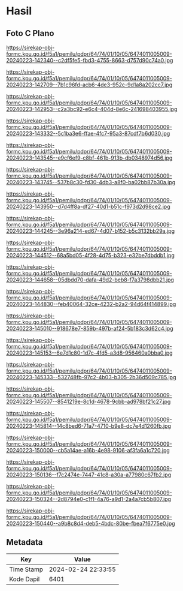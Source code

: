 # Hasil

## Foto C Plano

https://sirekap-obj-formc.kpu.go.id/f5a1/pemilu/pdpr/64/74/01/10/05/6474011005009-20240223-142340--c2df5fe5-fbd3-4755-8663-d757d90c74a0.jpg

https://sirekap-obj-formc.kpu.go.id/f5a1/pemilu/pdpr/64/74/01/10/05/6474011005009-20240223-142709--7b1c96fd-acb6-4de3-952c-9d1a8a202cc7.jpg

https://sirekap-obj-formc.kpu.go.id/f5a1/pemilu/pdpr/64/74/01/10/05/6474011005009-20240223-142953--c2a3bc92-e6c4-404d-8e6c-241698403955.jpg

https://sirekap-obj-formc.kpu.go.id/f5a1/pemilu/pdpr/64/74/01/10/05/6474011005009-20240223-143332--5c1ba3e6-ffae-4fc7-95a3-87cdf7b6d030.jpg

https://sirekap-obj-formc.kpu.go.id/f5a1/pemilu/pdpr/64/74/01/10/05/6474011005009-20240223-143545--e9cf6ef9-c8bf-461b-913b-db0348974d56.jpg

https://sirekap-obj-formc.kpu.go.id/f5a1/pemilu/pdpr/64/74/01/10/05/6474011005009-20240223-143745--537b8c30-fd30-4db3-a8f0-ba02bb87b30a.jpg

https://sirekap-obj-formc.kpu.go.id/f5a1/pemilu/pdpr/64/74/01/10/05/6474011005009-20240223-143950--d7d4ff8a-df27-40d1-b51c-f973d2d98ce2.jpg

https://sirekap-obj-formc.kpu.go.id/f5a1/pemilu/pdpr/64/74/01/10/05/6474011005009-20240223-144245--3e96a214-ed67-4d07-b152-b5c3132bb29a.jpg

https://sirekap-obj-formc.kpu.go.id/f5a1/pemilu/pdpr/64/74/01/10/05/6474011005009-20240223-144512--68a5bd05-4f28-4d75-b323-e32be7dbddb1.jpg

https://sirekap-obj-formc.kpu.go.id/f5a1/pemilu/pdpr/64/74/01/10/05/6474011005009-20240223-144658--05dbdd70-dafa-49d2-beb8-f7a3798dbb21.jpg

https://sirekap-obj-formc.kpu.go.id/f5a1/pemilu/pdpr/64/74/01/10/05/6474011005009-20240223-144830--feb40064-32ce-4232-b2a2-94d64f414899.jpg

https://sirekap-obj-formc.kpu.go.id/f5a1/pemilu/pdpr/64/74/01/10/05/6474011005009-20240223-145010--918678e7-859b-497b-af24-5b183c3d62c4.jpg

https://sirekap-obj-formc.kpu.go.id/f5a1/pemilu/pdpr/64/74/01/10/05/6474011005009-20240223-145153--6e7d1c80-1d7c-4fd5-a3d8-956460a0bba0.jpg

https://sirekap-obj-formc.kpu.go.id/f5a1/pemilu/pdpr/64/74/01/10/05/6474011005009-20240223-145333--532748fb-97c2-4b03-b305-2b36d509c785.jpg

https://sirekap-obj-formc.kpu.go.id/f5a1/pemilu/pdpr/64/74/01/10/05/6474011005009-20240223-145507--8541219e-8c1d-4678-9cbb-ad978bf21c27.jpg

https://sirekap-obj-formc.kpu.go.id/f5a1/pemilu/pdpr/64/74/01/10/05/6474011005009-20240223-145814--14c8bed6-71a7-4710-b9e8-dc7e4d1260fb.jpg

https://sirekap-obj-formc.kpu.go.id/f5a1/pemilu/pdpr/64/74/01/10/05/6474011005009-20240223-150000--cb5a14ae-a16b-4e98-9106-af3fa6a1c720.jpg

https://sirekap-obj-formc.kpu.go.id/f5a1/pemilu/pdpr/64/74/01/10/05/6474011005009-20240223-150136--f7c2474e-7447-41c8-a30a-a77980c67fb2.jpg

https://sirekap-obj-formc.kpu.go.id/f5a1/pemilu/pdpr/64/74/01/10/05/6474011005009-20240223-150324--2d8794e0-c1f1-4a76-a9d1-2a4a7cb5b807.jpg

https://sirekap-obj-formc.kpu.go.id/f5a1/pemilu/pdpr/64/74/01/10/05/6474011005009-20240223-150440--a9b8c8d4-deb5-4bdc-80be-fbea7f6775e0.jpg


## Metadata

| Key        | Value               |
| ---------- | ------------------- |
| Time Stamp | 2024-02-24 22:33:55 |
| Kode Dapil | 6401                |



